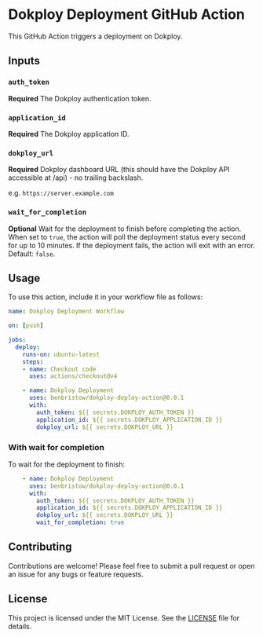 # Dokploy Deployment GitHub Action

This GitHub Action triggers a deployment on Dokploy.

## Inputs

### `auth_token`

**Required** The Dokploy authentication token.

### `application_id`

**Required** The Dokploy application ID.

### `dokploy_url`

**Required** Dokploy dashboard URL (this should have the Dokploy API accessible at /api) - no trailing backslash.

e.g. `https://server.example.com`

### `wait_for_completion`

**Optional** Wait for the deployment to finish before completing the action. When set to `true`, the action will poll the deployment status every second for up to 10 minutes. If the deployment fails, the action will exit with an error. Default: `false`.

## Usage

To use this action, include it in your workflow file as follows:

```yaml
name: Dokploy Deployment Workflow

on: [push]

jobs:
  deploy:
    runs-on: ubuntu-latest
    steps:
    - name: Checkout code
      uses: actions/checkout@v4

    - name: Dokploy Deployment
      uses: benbristow/dokploy-deploy-action@0.0.1
      with:
        auth_token: ${{ secrets.DOKPLOY_AUTH_TOKEN }}
        application_id: ${{ secrets.DOKPLOY_APPLICATION_ID }}
        dokploy_url: ${{ secrets.DOKPLOY_URL }}
```

### With wait for completion

To wait for the deployment to finish:

```yaml
    - name: Dokploy Deployment
      uses: benbristow/dokploy-deploy-action@0.0.1
      with:
        auth_token: ${{ secrets.DOKPLOY_AUTH_TOKEN }}
        application_id: ${{ secrets.DOKPLOY_APPLICATION_ID }}
        dokploy_url: ${{ secrets.DOKPLOY_URL }}
        wait_for_completion: true
```

## Contributing

Contributions are welcome! Please feel free to submit a pull request or open an issue for any bugs or feature requests.


## License

This project is licensed under the MIT License. See the [LICENSE](LICENSE) file for details.